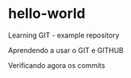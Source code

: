 hello-world
===========

Learning GIT - example repository

Aprendendo a usar o GIT e GITHUB

Verificando agora os commits 
